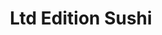 ---
layout: place
title: "Ltd Edition Sushi"
permalink: /washington/seattle/ltd-edition-sushi.html
stateAbbr: WA
stateName: Washington
cityName: Seattle
seo:
  name: "Ltd Edition Sushi"
  type: Restaurant
  links: http://www.ltdeditionsushi.com/
description: "Ltd Edition Sushi serves delicious sushi in Seattle, Washington. Try fresh Japanese dishes for a great dining experience. "
place_id: ChIJL08LlpJrkFQRFVj2C-D0EuI
photos:
  - name: >-
      places/ChIJL08LlpJrkFQRFVj2C-D0EuI/photos/AeeoHcIvnrbQ1Y05V1HfAku1Ik72I2hSBIsMgJccRQUPWc5Imqt4_wgrrPFlvK0uJup3jZ6IkzlnHUMrlqO00viFaK_LkKeFwRBgjlauqUDx3Po6vtW1cg37X4uniQFj6LPDY6AZIBkWKwnEsnlXZeYB9r0JO5msl2uJMTVjEpXjm7eEVBg1CppAdrnH-pNi7dfB1iK4DP2NIJeOwIFHPdYOEUavuhiYjuQ7JnRYgkf18FVx1cLhszmsEzH5JtpepPgZqsbBJ3kraqIY5ymQlMPIeqOfvcW6HwMxb3cC2sYLCwfRzg
    widthPx: 4800
    heightPx: 3200
    authorAttributions:
      - displayName: Ltd Edition Sushi
        uri: https://maps.google.com/maps/contrib/100511787152808244516
        photoUri: >-
          https://lh3.googleusercontent.com/a-/ALV-UjWlkkO7zWjX-Pidx2z72qHWQO6-kipDgiO5ch0AsiEaCgS8zx8=s100-p-k-no-mo
    flagContentUri: >-
      https://www.google.com/local/imagery/report/?cb_client=maps_api_places.places_api&image_key=!1e10!2sAF1QipMEzyEHipzHVrQulgl0Euz_bFhyasqAlTBCm8au&hl=en-US
    googleMapsUri: >-
      https://www.google.com/maps/place//data=!3m4!1e2!3m2!1sAF1QipMEzyEHipzHVrQulgl0Euz_bFhyasqAlTBCm8au!2e10!4m2!3m1!1s0x54906b92960b4f2f:0xe212f4e00bf65815
  - name: >-
      places/ChIJL08LlpJrkFQRFVj2C-D0EuI/photos/AeeoHcJeeK2gfEZCzmFRL9e24Qnx2Wdh9ovNpktbd-UFDq9A03gK6eEgWYkxJPYmLU2ugF2ckPHqHtiYPCtb4xISZAq0T4HQe55fTeR1YPNQPVCNa4kPXS5D6Ywu7B8nkCAA6X3r-_TkLU5TjhHNpvOtZwU5qajt8VBJUqc8i2DltKAY2XjsOiT8slhLjRMC3Hj0nIF0a0VaV-_P6PB04aXFuhwj6yAmjcTsPmxCtTistsUvbTb8QT8xXU0NDVZ0cSyt0HeX0LxS9TP3vHnfGzB0NyWrdfHEbQlvBG4qKW_RMrJTag
    widthPx: 4800
    heightPx: 3200
    authorAttributions:
      - displayName: Ltd Edition Sushi
        uri: https://maps.google.com/maps/contrib/100511787152808244516
        photoUri: >-
          https://lh3.googleusercontent.com/a-/ALV-UjWlkkO7zWjX-Pidx2z72qHWQO6-kipDgiO5ch0AsiEaCgS8zx8=s100-p-k-no-mo
    flagContentUri: >-
      https://www.google.com/local/imagery/report/?cb_client=maps_api_places.places_api&image_key=!1e10!2sAF1QipOa6OC-_Z9Iw8iNHrAjvcefGTRzsUAS6dPMRGpB&hl=en-US
    googleMapsUri: >-
      https://www.google.com/maps/place//data=!3m4!1e2!3m2!1sAF1QipOa6OC-_Z9Iw8iNHrAjvcefGTRzsUAS6dPMRGpB!2e10!4m2!3m1!1s0x54906b92960b4f2f:0xe212f4e00bf65815
  - name: >-
      places/ChIJL08LlpJrkFQRFVj2C-D0EuI/photos/AeeoHcJAEsMatIlI3Jy0fBt0RfX7H-Yq9MUtx4-V6sjS6ltERU5_Pad1iwvetipyg7CLWxqKm-xF1fhXid6GVztCqgzeoygpOzuNeywj0r28dq2FLssFkW_zF9BHNX0r7UN7kz4qUCwmpU-63w-ezZVsMEDGR3-EEOmzQqX2HNi45WyopXotjaNxt6dJ6wEqcZQwM-AWLZ_cQqU-F0HvCoeE3KZecJB_6YihJ5qc1A8A1pywG4coiS6ryNRywxypIACdzpu9VZZMMpTFUD9uGbLATbd795LO8uPJE5MD4WipJ1OoirDpCEn-qGF2mTz1h32NcvEOCYVtEcu_-B5DG2c5IOnhxtgq8ATdzd9lSFJLN6Tr74jBWF9GW3S7kBgD64KsWbiF_bNaFl7cbKnbHftfYuHZ8Jvi5ygEkcgOmiESzyS79w
    widthPx: 2089
    heightPx: 1426
    authorAttributions:
      - displayName: Erin Beesley
        uri: https://maps.google.com/maps/contrib/101264114204489251320
        photoUri: >-
          https://lh3.googleusercontent.com/a-/ALV-UjXJN6Dqlnj8vLQcY5NEBTN3nqFEnjwEciqu1IPHeL5dTjgRrQXZVQ=s100-p-k-no-mo
    flagContentUri: >-
      https://www.google.com/local/imagery/report/?cb_client=maps_api_places.places_api&image_key=!1e10!2sCIHM0ogKEICAgIDnzo-7Ew&hl=en-US
    googleMapsUri: >-
      https://www.google.com/maps/place//data=!3m4!1e2!3m2!1sCIHM0ogKEICAgIDnzo-7Ew!2e10!4m2!3m1!1s0x54906b92960b4f2f:0xe212f4e00bf65815
  - name: >-
      places/ChIJL08LlpJrkFQRFVj2C-D0EuI/photos/AeeoHcJAfd_ymyxofBD371p00ULCmwg9mmoFIm1ptUwdo6IOL6X1w_rqhskww06i3zUGxk7I9Wqh86kVLZylz7L7ZfZMQUHlGSrSfeeIX3tDkeO-yOrotC8T4YHPi__f4hAnzM7qnsMkmpBdaTApByGSeNa9XCklTeG-TguD9TOTSEbelT6j7X3G_os1q-dznpDX8fLeYZz-mwli1X--60W0194_XEHRDYgULlya-8uktj9XrWTG22RxJJ8gtGHcwDkkb1dO57EA3QeSi2-9rcj1ipIvE73OdTaZsTf0XYL9KEmIF-L6WDaLq4wWFZp7Zh3xpFhbuSiYQmwBZDKQ7_QtVtUj_ms4TvTcTwFC5pa_stKvJuesfVQOEGNAnEBwu9aRwG8urEXu5fqJf1r85HswXrq1ymi7JF4nYvDaMqN3eLCJdbA
    widthPx: 4032
    heightPx: 3024
    authorAttributions:
      - displayName: Keng SS
        uri: https://maps.google.com/maps/contrib/112496984022399191215
        photoUri: >-
          https://lh3.googleusercontent.com/a-/ALV-UjXN4S26G0MU0EzwnXw5cMndOAjFRuX0LX2VG_FYdUt967WL4E5pXQ=s100-p-k-no-mo
    flagContentUri: >-
      https://www.google.com/local/imagery/report/?cb_client=maps_api_places.places_api&image_key=!1e10!2sCIHM0ogKEICAgIDzivXRpQE&hl=en-US
    googleMapsUri: >-
      https://www.google.com/maps/place//data=!3m4!1e2!3m2!1sCIHM0ogKEICAgIDzivXRpQE!2e10!4m2!3m1!1s0x54906b92960b4f2f:0xe212f4e00bf65815
  - name: >-
      places/ChIJL08LlpJrkFQRFVj2C-D0EuI/photos/AeeoHcJFtOD6s2_B-dP3eNyVuHr_qahj9GZB7ZTm1t2x5xXf7yFpaIVXRvh0QrxrQ5P_uIBG4ma5nobNqUJLK2haYuteWPU3VnQMzzsnkKl64_kC-TlhpbD8_tt6adYi-Id6FjGw-yY5foeJA92IwbW1t3iBA8IT-JBQ8iLYiwuMILZ9msMYFt1Qtda3WrmwAB3ecyT2EQeCKqrivsGfBGkIFRqdQyXFtVnQQl0zeQYTfdyH05LNqgyYtPNln5SzlPVT6rIZLsoShj4winr7D-Xo1zYTWitQNH3kZml7UPHqj9ywHASo6pxawuQ2ZjJHQm0H-780a09uRrh704KqdfHR4udpsfbevxuJhlRVs_wS5YkXsg6cQ7qW3FaO-BAecsF36OMTy8rZadIvo3RwP1LGQ-eDHQIXD3-Qy5JIXBmfsoxKS897
    widthPx: 4032
    heightPx: 2268
    authorAttributions:
      - displayName: Linh T.
        uri: https://maps.google.com/maps/contrib/115604665935716861077
        photoUri: >-
          https://lh3.googleusercontent.com/a/ACg8ocItVeoFDcq4gYzuGI1KHOr_rJ9AxgJSxtj5gCzw6J5iXk46je3s=s100-p-k-no-mo
    flagContentUri: >-
      https://www.google.com/local/imagery/report/?cb_client=maps_api_places.places_api&image_key=!1e10!2sCIHM0ogKEICAgIC_xp6cpwE&hl=en-US
    googleMapsUri: >-
      https://www.google.com/maps/place//data=!3m4!1e2!3m2!1sCIHM0ogKEICAgIC_xp6cpwE!2e10!4m2!3m1!1s0x54906b92960b4f2f:0xe212f4e00bf65815
  - name: >-
      places/ChIJL08LlpJrkFQRFVj2C-D0EuI/photos/AeeoHcIstSeig60SSxUt1HvhtViwzXmwWogwd_KXhzZX2yHavSG73yD5Q_LIXIHv0rmlD6lpPRfRvF_TsPMXUjhj7cpQdkNyIIFX-tXTYnxyz_IXaReLVas5aWYSmjjpAYqDEuqTSFs7s4ZOZNJOrNQBqEFBTMi-Y1UAEEHMZVZ08qvKrF1-OIGdDjXNZhiMKn6N6bWU1Lxe_3mptUZn3_zBwC1tka-B1XqTpJgpgEzZ2GEGTukJuz6jD9hbuNVFctfEbcNNtOfh4w4y84r8Asp_DCniho8N1r4bl7uCBq38BkXFMqnt3zDi8a57j7443kt2k5nFo9RVPTI9L9JoRDKhQMydl4otALvoADdwh8d_rlkia9cb1QJvwLoJ9sRaGEwo9iEW04KQCCMABI4uvLc9l5gJgX21v8XTd-zir2XgrGzRhoCk
    widthPx: 2777
    heightPx: 2776
    authorAttributions:
      - displayName: Poramate Ongsakorn (PoPPaP)
        uri: https://maps.google.com/maps/contrib/101993391126386025832
        photoUri: >-
          https://lh3.googleusercontent.com/a-/ALV-UjVesxrJu2IscLOD9ccpBvOuSGuTasAHOnKFvXPS0Gagblsd5WtDaQ=s100-p-k-no-mo
    flagContentUri: >-
      https://www.google.com/local/imagery/report/?cb_client=maps_api_places.places_api&image_key=!1e10!2sCIHM0ogKEICAgICniJjZgAE&hl=en-US
    googleMapsUri: >-
      https://www.google.com/maps/place//data=!3m4!1e2!3m2!1sCIHM0ogKEICAgICniJjZgAE!2e10!4m2!3m1!1s0x54906b92960b4f2f:0xe212f4e00bf65815
  - name: >-
      places/ChIJL08LlpJrkFQRFVj2C-D0EuI/photos/AeeoHcLKAXmk6SnIkckrCFeRPBZJ_bBLepAymG1JlGT76p6DFOfw0g-JNkFCdlrjdD5rBDOCqbGIRpD1M2LZe242Dv3pRO51fOIXxBljM76s4-m7Fb4ea1ue9pUEdz7J-6fMpd1_kZorPKO7Y0rpz-xm0RRc_Wx3ZcgcSqIquCl043iMluuHWnO2b2bb5KBG33Hnd-YE6HPCyExgrbM-31uLTNpnS3lOXmYK19xbQ_nYCR9pNtAqWiHnEpEkq44qwgX1Gadw4Lj9qpB_Oe8LkcJTvTJHikJab4J2kzRPe46uVWmLN-F6aDgYX_XMREeFalRA2N_wYgjGovtZnyee44rHyy-vU-kXO12BbfTFUfEtqK04fQzyWWxGI3LNkV7uBXhwytfdGVEgH0eq7iQCR4AA_H4lzOzIfonOKTjvSmqqnOFK7A
    widthPx: 4032
    heightPx: 3024
    authorAttributions:
      - displayName: Maurice Diaz
        uri: https://maps.google.com/maps/contrib/102956953678440362318
        photoUri: >-
          https://lh3.googleusercontent.com/a-/ALV-UjU5mDEW-azuavPqiGPiZhvg3LdaKyJJPiq8csfRAtM8kKfV_vqPuw=s100-p-k-no-mo
    flagContentUri: >-
      https://www.google.com/local/imagery/report/?cb_client=maps_api_places.places_api&image_key=!1e10!2sCIHM0ogKEICAgICX-KLjEg&hl=en-US
    googleMapsUri: >-
      https://www.google.com/maps/place//data=!3m4!1e2!3m2!1sCIHM0ogKEICAgICX-KLjEg!2e10!4m2!3m1!1s0x54906b92960b4f2f:0xe212f4e00bf65815
  - name: >-
      places/ChIJL08LlpJrkFQRFVj2C-D0EuI/photos/AeeoHcJUZZkg5Gc2r8IfbDz2Cd8GG5h4GqLl27JwPISbdPizGsEFES9KLE3TAzKiGcKOzoft4ta2ZejXBFssUssmPQKNi9KhF4D8r6GF871JdGXfE1Iwe73jdA8QKSWXZxAOwbcRymWuKd-9pVqX-VU1jZQi33JGPGdSqhzxPqRuD2z3k08T24YuyZdeAxF1PQz7VeewH2oBL6fHjx3q4c8LHszkMboxupY66Vdm3AOhvUCSxVreIN37jqaIGa3guly4sklRCT2isSMbDyfvll2MZ0DaVnHy36S0NS6IIdkWkN2D3vcdXG6JH8ems-3swCrMs306O-SjrFCkn4j-SpVl8NakcJ8jxqPrZntIpg67-q5LeiewegfUlaMtKprjckdSczZW392ynb00nW3fN6eL8MhwOhUiG9qxTTy9UZwKcq2_JMLS
    widthPx: 4032
    heightPx: 3024
    authorAttributions:
      - displayName: Keng SS
        uri: https://maps.google.com/maps/contrib/112496984022399191215
        photoUri: >-
          https://lh3.googleusercontent.com/a-/ALV-UjXN4S26G0MU0EzwnXw5cMndOAjFRuX0LX2VG_FYdUt967WL4E5pXQ=s100-p-k-no-mo
    flagContentUri: >-
      https://www.google.com/local/imagery/report/?cb_client=maps_api_places.places_api&image_key=!1e10!2sCIHM0ogKEICAgIDzivXR1QE&hl=en-US
    googleMapsUri: >-
      https://www.google.com/maps/place//data=!3m4!1e2!3m2!1sCIHM0ogKEICAgIDzivXR1QE!2e10!4m2!3m1!1s0x54906b92960b4f2f:0xe212f4e00bf65815
  - name: >-
      places/ChIJL08LlpJrkFQRFVj2C-D0EuI/photos/AeeoHcJqMhHvtJIEYNzqskUNgfvzyf29jrMCxPdVkWifYSiw2pWSn1M96IO_kTUr1F-eZSzRxW8Edgjxg6x3PBoeURdkOV4sEElAilmziiD9uuaDxWqZK5p38z5L4WwlrtSyvFHhHGUYrJPl8iq0IUCgfrchs84OOIP8f_3UZlo32Y_CIICFzloF5E3tr569H9MD-t9y8z2_M3GaoCBCYRPwzbiD-xJtt0pBQR9a0mOAcX4pLGtd-1_5H0_AkEcXdctHVAz_MueQdABbXb43zVyDMdNKs4zZFxKAaRg2BnDr8xqflSK1lyw3pXM5TVfeEUrkGDjVr8Wz_i_hPaE4JQVHbc_dL86rGG0Vwq1I21uveXqlk7bQZ29saA7jf0xUTfXrse97rFK-M4IzcgXBcDhoG0ithh4gaJ38yyVJ5Avj_4Bg4CM
    widthPx: 4032
    heightPx: 3024
    authorAttributions:
      - displayName: Maurice Diaz
        uri: https://maps.google.com/maps/contrib/102956953678440362318
        photoUri: >-
          https://lh3.googleusercontent.com/a-/ALV-UjU5mDEW-azuavPqiGPiZhvg3LdaKyJJPiq8csfRAtM8kKfV_vqPuw=s100-p-k-no-mo
    flagContentUri: >-
      https://www.google.com/local/imagery/report/?cb_client=maps_api_places.places_api&image_key=!1e10!2sCIHM0ogKEICAgICX-KLV6wE&hl=en-US
    googleMapsUri: >-
      https://www.google.com/maps/place//data=!3m4!1e2!3m2!1sCIHM0ogKEICAgICX-KLV6wE!2e10!4m2!3m1!1s0x54906b92960b4f2f:0xe212f4e00bf65815
  - name: >-
      places/ChIJL08LlpJrkFQRFVj2C-D0EuI/photos/AeeoHcLkyb4bMogM5eXtOTCcAorjuJ42w2kvHMYwRs5TZjh5LzLq3_W8NpT2yivFExe8jowHpZqB5Xzc3U-aWUp-Cf5EXuXSfTIwoOn2qakGw27AWjH7D2aYCm1-1TuSjugSk19rh5p5rQr6l8ueleZEVixbX3kVQiXRsqYgk9CRaY9Tg_Ae4QiIVunsZYqfl-XmBAaHJ0SBLwQW9URgpt1R-vUnzltXqzuQoFY0Frdp234iZtLu72OTkeg3ru3dw8pX-1aqr3MFJiqS_LTUkF50AMpelWumD8FrdytbXRIsllSMeWSETIQCVvLX2VI_OwOBf7iZdhQlrdI5Ir2ZCYgC4fJO_iiRMK88bW1nmLhhx1_mqpZ8__Bu9w0qz9GgMjWejVEGnor9e2DKKjf5iA9FnH5Ddys0N4bz3P30Ob_tZ-DyOw
    widthPx: 4032
    heightPx: 3024
    authorAttributions:
      - displayName: Kento Locatelli
        uri: https://maps.google.com/maps/contrib/116284069483889176827
        photoUri: >-
          https://lh3.googleusercontent.com/a/ACg8ocIn5fFmBJ1Tihc_BlSJwnlIIj7M80Tzrp1WXIRSn4dEMEWVz5om=s100-p-k-no-mo
    flagContentUri: >-
      https://www.google.com/local/imagery/report/?cb_client=maps_api_places.places_api&image_key=!1e10!2sCIHM0ogKEICAgICz_9nzcQ&hl=en-US
    googleMapsUri: >-
      https://www.google.com/maps/place//data=!3m4!1e2!3m2!1sCIHM0ogKEICAgICz_9nzcQ!2e10!4m2!3m1!1s0x54906b92960b4f2f:0xe212f4e00bf65815
address: 1641 Nagle Pl Suite 006, Seattle, WA 98122, USA
street: 1641 Nagle Pl Suite 006
city: Seattle
state: WA
zip: '98122'
country: USA
neighborhood: Capitol Hill
latitude: '47.616001'
longitude: '-122.320320'
accessibility_options:
  wheelchairAccessibleEntrance: true
  wheelchairAccessibleRestroom: true
  wheelchairAccessibleSeating: true
business_status: OPERATIONAL
name: Ltd Edition Sushi
google_maps_links:
  directionsUri: >-
    https://www.google.com/maps/dir//''/data=!4m7!4m6!1m1!4e2!1m2!1m1!1s0x54906b92960b4f2f:0xe212f4e00bf65815!3e0
  placeUri: https://maps.google.com/?cid=16290352045263050773
  writeAReviewUri: >-
    https://www.google.com/maps/place//data=!4m3!3m2!1s0x54906b92960b4f2f:0xe212f4e00bf65815!12e1
  reviewsUri: >-
    https://www.google.com/maps/place//data=!4m4!3m3!1s0x54906b92960b4f2f:0xe212f4e00bf65815!9m1!1b1
  photosUri: >-
    https://www.google.com/maps/place//data=!4m3!3m2!1s0x54906b92960b4f2f:0xe212f4e00bf65815!10e5
primary_type: Sushi Restaurant
opening_hours:
  regular: null
  current: null
secondary_opening_hours:
  regular:
    weekdayDescriptions: null
    type: null
  current:
    weekdayDescriptions: null
    type: null
phone: null
price_level: null
price_range: $100 &ndash; & up
rating: '4.8'
rating_count: 184
website: http://www.ltdeditionsushi.com/
reviews: null
parking_options: null
payment_options: null
allow_dogs: null
curbside_pickup: null
delivery: null
dine_in: null
good_for_children: null
good_for_groups: null
good_for_sports: null
live_music: null
menu_for_children: null
outdoor_seating: null
reservable: null
restroom: null
serves_beer: null
serves_breakfast: null
serves_brunch: null
serves_cocktails: null
serves_coffee: null
serves_dinner: null
serves_dessert: null
serves_lunch: null
serves_vegetarian_food: null
serves_wine: null
takeout: null
summary: null

---